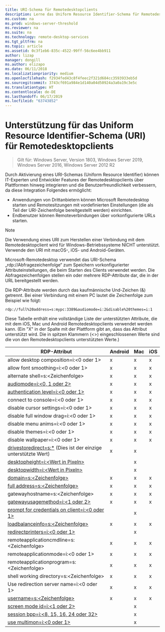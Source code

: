 ```yaml
---
title: URI-Schema für Remotedesktopclients
description: Lerne das Uniform Resource Identifier-Schema für Remotedesktopclients kennen.
ms.custom: na
ms.prod: windows-server-threshold
ms.reviewer: na
ms.suite: na
ms.technology: remote-desktop-services
ms.tgt_pltfrm: na
ms.topic: article
ms.assetid: 0c3f1eb6-835c-4522-99ff-56c6ee4bb911
author: lizap
manager: dongill
ms.author: elizapo
ms.date: 06/11/2018
ms.localizationpriority: medium
ms.openlocfilehash: f2934fed43c8f4feec2f321d684cc3593933eb5d
ms.sourcegitcommit: 3743cf691a984e1d140a04d50924a3a0a19c3e5c
ms.translationtype: HT
ms.contentlocale: de-DE
ms.lasthandoff: 06/17/2019
ms.locfileid: "63743852"
---
```

# <a name="remote-desktop-client-universal-resource-identifier-uri-scheme-support"></a>Unterstützung für das Uniform Resource Identifier-Schema (URI) für Remotedesktopclients

>Gilt für: Windows Server, Version 1803, Windows Server 2019, Windows Server 2016, Windows Server 2012 R2

Durch Aktivierung eines URI-Schemas (Uniform Resource Identifier) können IT-Experten und Entwickler Features der Remotedesktopclients über Plattformen hinweg integrieren und die Benutzerfreundlichkeit verbessern, da diese Integration Folgendes ermöglicht: 

- Anwendungen von Drittanbietern können Microsoft Remotedesktop starten und Remotesitzungen mit vordefinierten Einstellungen (die als Teil der URI-Zeichenfolge bereitgestellt werden) einrichten.
- Endbenutzer können Remoteverbindungen über vorkonfigurierte URLs starten.

>[!NOTE]
> Die Verwendung eines URI zum Herstellen einer Verbindung mit dem Remotedesktopclient wird für Windows-Betriebssysteme NICHT unterstützt. Verwende den URI mit macOS-, iOS- und Android-Geräten.

Microsoft-Remotedesktop verwendet das URI-Schema „rdp://Abfragezeichenfolge“ zum Speichern vorkonfigurierter Attributeinstellungen, die beim Starten des Clients verwendet werden. Die Abfragezeichenfolgen stellen ein oder mehrere RDP-Attribute dar, die in der URL bereitgestellt werden. 

Die RDP-Attribute werden durch das kaufmännische Und-Zeichen (&) getrennt. Bei einer Verbindung mit einem PC lautet die Zeichenfolge zum Beispiel wie folgt:

```
rdp://full%20address=s:mypc:3389&audiomode=i:2&disable%20themes=i:1
```

Diese Tabelle enthält eine vollständige Liste der unterstützten Attribute, die mit dem iOS, Mac und Android Remotedesktopclients verwendet werden kann. (Ein "X" in der Spalte mit der Plattform gibt an, dass das Attribut unterstützt wird. Die in spitzen Klammern (<>) eingeschlossenen Werte sind die von den Remotedesktopclients unterstützten Werte.)

| **RDP-Attribut**                                           | **Android** | **Mac** | **iOS** |
|---------------------------------------------------------|---------|-----|-----|
| allow desktop composition=i:&lt;0 oder 1&gt;                    | x       | x   | x   |
| allow font smoothing=i:<0 oder 1&gt;                         | x       | x   | x   |
| alternate shell=s:&lt;Zeichenfolge&gt;                              | x       | x   | x   |
| [audiomode=i:&lt;0, 1 oder 2&gt;](https://technet.microsoft.com/library/ff393707.aspx)                                | x       | x   | x   |
| [authentication level=i:&lt;0 oder 1&gt;](https://technet.microsoft.com/library/ff393709.aspx)                         | x       | x   | x   |
| connect to console=i:&lt;0 oder 1&gt;                           | x       | x   | x   |
| disable cursor settings=i:&lt;0 oder 1&gt;                      | x       | x   | x   |
| disable full window drag=i:&lt;0 oder 1&gt;                     | x       | x   | x   |
| disable menu anims=i:&lt;0 oder 1&gt;                           | x       | x   | x   |
| disable themes=i:&lt;0 oder 1&gt;                               | x       | x   | x   |
| disable wallpaper=i:&lt;0 oder 1&gt;                            | x       | x   | x   |
| [drivestoredirect=s:*](https://technet.microsoft.com/library/ff393728(v=ws.10).aspx) (Dies ist der einzige unterstützte Wert) | x       | x   |     |
| [desktopheight=i:&lt;Wert in Pixeln&gt;](https://technet.microsoft.com/library/ff393702.aspx)                       |         | x   |     |
| [desktopwidth=i:&lt;Wert in Pixeln&gt;](https://technet.microsoft.com/library/ff393697.aspx)                        |         | x   |     |
| [domain=s:&lt;Zeichenfolge&gt;](https://technet.microsoft.com/library/ff393673.aspx)                           | x | x | x |
| [full address=s:&lt;Zeichenfolge&gt;](https://technet.microsoft.com/library/ff393661.aspx)                     | x | x | x |
| gatewayhostname=s:&lt;Zeichenfolge&gt;                  | x | x | x |
| [gatewayusagemethod=i:&lt;1 oder 2&gt;](https://msdn.microsoft.com/aa381329.aspx)               | x | x | x |
| [prompt for credentials on client=i:&lt;0 oder 1&gt;](https://technet.microsoft.com/library/ff393660(v=ws.10).aspx) |   | x |   |
| [loadbalanceinfo=s:&lt;Zeichenfolge&gt;](https://technet.microsoft.com/library/ff393684.aspx)                  | x | x | x |
| [redirectprinters=i:&lt;0 oder 1&gt;](https://technet.microsoft.com/library/ff393671(v=ws.10).aspx)                 |   | x |   |
| remoteapplicationcmdline=s:&lt;Zeichenfolge&gt;         | x | x | x |
| remoteapplicationmode=i:&lt;0 oder 1&gt;            | x | x | x |
| remoteapplicationprogram=s:&lt;Zeichenfolge&gt;         | x | x | x |
| shell working directory=s:&lt;Zeichenfolge&gt;          | x | x | x |
| Use redirection server name=i:&lt;0 oder 1&gt;      | x | x | x |
| [username=s:&lt;Zeichenfolge&gt;](https://technet.microsoft.com/library/ff393678.aspx)                         | x | x | x |
| [screen mode id=i:&lt;1 oder 2&gt;](https://technet.microsoft.com/library/ff393692.aspx)                   |   | x |   |
| [session bpp=i:&lt;8, 15, 16, 24 oder 32&gt;](https://technet.microsoft.com/library/ff393680.aspx)        |   | x |   |
| [use multimon=i:&lt;0 oder 1&gt;](https://technet.microsoft.com/library/ff393695(v=ws.10).aspx)          |   | x |   |